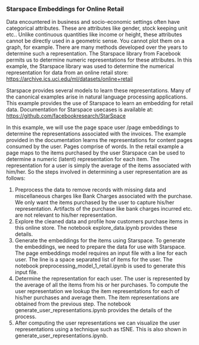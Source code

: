 ### Starspace Embeddings for Online Retail

Data encountered in business and socio-economic settings often have categorical attributes. These are attributes like gender, stock keeping unit etc.. Unlike continuous quantities like income or height, these attributes cannot be directly used in a geometric sense. You cannot plot them on a graph, for example. There are many methods developed over the years to determine such a representation. The Starspace library from Facebook permits us to determine numeric representations for these attributes. In this example, the Starspace library was used to determine the numerical representation for data from an online retail store: https://archive.ics.uci.edu/ml/datasets/online+retail

Starspace provides several models to learn these representations. Many of the canonical examples arise in natural language processing applications. This example provides the use of Starspace to learn an embedding for retail data. Documentation for Starspace usecases is available at:
https://github.com/facebookresearch/StarSpace

In this example, we will use the page space user /page embeddings to determine the representations associated with the invoices. The example provided in the documentation learns the representations for content pages consumed by the user. Pages comprise of words. In the retail example a page maps to the items purchased by the user Starspace can be used to determine a numeric (latent) representation for each item. The representation for a user is simply the average of the items associated with him/her. So the steps involved in determining a user representation are as follows:

1. Preprocess the data to remove records with missing data and miscellaneous charges like Bank Charges associated with the purchase. We only want the items purchased by the user to capture his/her representation. Artifacts of the purchase like bank charges incurred etc. are not relevant to his/her representation.
2. Explore the cleaned data and profile how customers purchase items in this online store. The notebook explore_data.ipynb provides these details.
3. Generate the embeddings for the items using Starspace. To generate the embeddings, we need to prepare the data for use with Starspace. The page embeddings model requires an input file with a line for each user. The line is a space separated list of items for the user. The notebook preprocessing_model_1_retail.ipynb is used to generate this input file.
4. Determine the representation for each user. The user is represented by the average of all the items from his or her purchases. To compute the user representation we lookup the item representations for each of his/her purchases and average them. The item representations are obtained from the previous step. The notebook generate_user_representations.ipynb provides the details of the process.
5. After computing the user representations we can visualize the user representations using a technique such as tSNE. This is also shown in generate_user_representations.ipynb.

